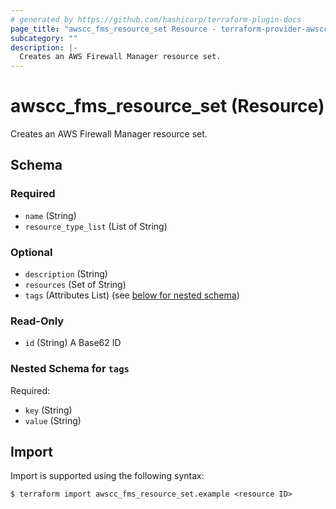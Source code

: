 ```yaml
---
# generated by https://github.com/hashicorp/terraform-plugin-docs
page_title: "awscc_fms_resource_set Resource - terraform-provider-awscc"
subcategory: ""
description: |-
  Creates an AWS Firewall Manager resource set.
---
```


# awscc_fms_resource_set (Resource)

Creates an AWS Firewall Manager resource set.



<!-- schema generated by tfplugindocs -->
## Schema

### Required

- `name` (String)
- `resource_type_list` (List of String)

### Optional

- `description` (String)
- `resources` (Set of String)
- `tags` (Attributes List) (see [below for nested schema](#nestedatt--tags))

### Read-Only

- `id` (String) A Base62 ID

<a id="nestedatt--tags"></a>
### Nested Schema for `tags`

Required:

- `key` (String)
- `value` (String)

## Import

Import is supported using the following syntax:

```shell
$ terraform import awscc_fms_resource_set.example <resource ID>
```
